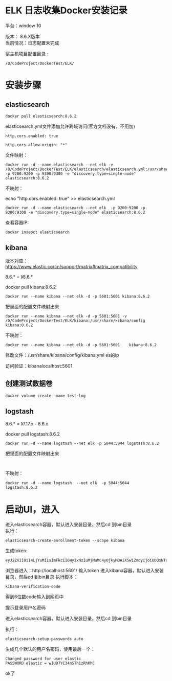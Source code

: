 
# ELK 日志收集Docker安装记录
平台：window 10

版本： 8.6.X版本  
当前情况：日志配置未完成

宿主机项目配置目录 :  
```
/D/CodeProject/DockerTest/ELK/
```

# 安装步骤
## elasticsearch
```
docker pull elasticsearch:8.6.2
```

elasticsearch.yml文件添加允许跨域访问(官方文档没有，不用加)
```
http.cors.enabled: true

http.cors.allow-origin: "*"
```

文件映射：
```
docker run -d --name elasticsearch --net elk -v /D/CodeProject/DockerTest/ELK/elasticsearch/elasticsearch.yml:/usr/share/elasticsearch/config/elasticsearch.yml -p 9200:9200 -p 9300:9300 -e "discovery.type=single-node" elasticsearch:8.6.2
```
不映射：

echo "http.cors.enabled: true" >> elasticsearch.yml
```
docker run -d --name elasticsearch --net elk  -p 9200:9200 -p 9300:9300 -e "discovery.type=single-node" elasticsearch:8.6.2
```


查看容器IP:
```
docker insepct elasticsearch
```



## kibana
版本对应：  
https://www.elastic.co/cn/support/matrix#matrix_compatibility

8.6.* = 》8.6.*

docker pull kibana:8.6.2
```
docker run --name kibana --net elk -d -p 5601:5601 kibana:8.6.2
```
把里面的配置文件映射出来
```
docker run --name kibana --net elk -d -p 5601:5601 -v /D/CodeProject/DockerTest/ELK/kibana:/usr/share/kibana/config   kibana:8.6.2

```
不映射：

```
docker run --name kibana --net elk -d -p 5601:5601    kibana:8.6.2

```
修改文件：/usr/share/kibana/config/kibana.yml es的ip

访问验证：kibanalocalhost:5601

## 创建测试数据卷

```
docker volume create –name test-log
```


## logstash

8.6.* = 》7.17.x - 8.6.x

docker pull logstash:8.6.2
```
docker run -d --name logstash --net elk -p 5044:5044 logstash:8.6.2
```

把里面的配置文件映射出来
```


```

不映射：
```
docker run -d --name logstash  --net elk  -p 5044:5044   logstash:8.6.2
```


# 启动UI，进入

进入elasticsearch容器，默认进入安装目录，然后cd 到bin目录  
执行：
```
elasticsearch-create-enrollment-token --scope kibana
```
生成token:
```
eyJ2ZXIiOiI4LjYuMiIsImFkciI6WyIxNzIuMjMuMC4yOjkyMDAiXSwiZmdyIjoiODQxNTQ5MjUxYzA0YWRlYzUzZDUyMTE2ZWI2Zjg5ZDc2YTU3YzM5ZmUxNTIzZDQ1MWQ2ZTFiZTIyMGE4MzUzZiIsImtleSI6IkNlaGVmWVlCX29reDlfMnlVZURnOlU0WVBOODl2UTVPRHdHb2JRNUxLUFEifQ==
```
浏览器进入：http://localhost:5601/
输入token 
进入kibana容器，默认进入安装目录，然后cd 到bin目录
执行脚本：
```
kibana-verification-code
```
得到6位数code输入到网页中

提示登录用户名密码

进入elasticsearch容器，默认进入安装目录，然后cd 到bin目录

执行：
```
elasticsearch-setup-passwords auto
```
生成几个默认的用户名密码，使用最后一个：
```
Changed password for user elastic
PASSWORD elastic = wIUD7YC34nSTh1zRhKhC
```
ok了

[](微信截图_20230223165429.png)